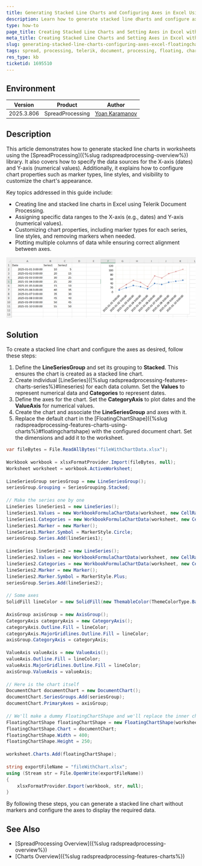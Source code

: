 ```yaml
---
title: Generating Stacked Line Charts and Configuring Axes in Excel Using FloatingChartShape
description: Learn how to generate stacked line dharts and configure axes in Excel spreadsheets using Telerik Document Processing's SpreadProcessing library.
type: how-to
page_title: Creating Stacked Line Charts and Setting Axes in Excel with the SpreadProcessing library
meta_title: Creating Stacked Line Charts and Setting Axes in Excel with the SpreadProcessing library
slug: generating-stacked-line-charts-configuring-axes-excel-floatingchartshape
tags: spread, processing, telerik, document, processing, floating, chart, shape, line, graph, stacked, line, chart, x, axis, y
res_type: kb
ticketid: 1695510
---
```


## Environment

| Version | Product | Author | 
| --- | --- | ---- | 
| 2025.3.806 | SpreadProcessing |[Yoan Karamanov](https://www.telerik.com/blogs/author/yoan-karamanov)| 

## Description

This article demonstrates how to generate stacked line charts in worksheets using the [SpreadProcessing]({%slug radspreadprocessing-overview%}) library. It also covers how to specify the data sources for the X-axis (dates) and Y-axis (numerical values). Additionally, it explains how to configure chart properties such as marker types, line styles, and visibility to customize the chart's appearance.

Key topics addressed in this guide include:
- Creating line and stacked line charts in Excel using Telerik Document Processing.
- Assigning specific data ranges to the X-axis (e.g., dates) and Y-axis (numerical values).
- Customizing chart properties, including marker types for each series, line styles, and removing markers when needed.
- Plotting multiple columns of data while ensuring correct alignment between axes.

![Stacked Line Chart](images/stacked-line-chart.png) 

## Solution

To create a stacked line chart and configure the axes as desired, follow these steps:

1. Define the **LineSeriesGroup** and set its grouping to **Stacked**. This ensures the chart is created as a stacked line chart.
2. Create individual [LineSeries]({%slug radspreadprocessing-features-charts-series%}#lineseries) for each data column. Set the **Values** to represent numerical data and **Categories** to represent dates.
3. Define the axes for the chart. Set the **CategoryAxis** to plot dates and the **ValueAxis** for numerical values.
4. Create the chart and associate the **LineSeriesGroup** and axes with it.
5. Replace the default chart in the [FloatingChartShape]({%slug radspreadprocessing-features-charts-using-charts%}#floatingchartshape) with the configured document chart. Set the dimensions and add it to the worksheet.

```csharp
var fileBytes = File.ReadAllBytes("fileWithChartData.xlsx");

Workbook workbook = xlsxFormatProvider.Import(fileBytes, null);
Worksheet worksheet = workbook.ActiveWorksheet;

LineSeriesGroup seriesGroup = new LineSeriesGroup();
seriesGroup.Grouping = SeriesGrouping.Stacked;

// Make the series one by one
LineSeries lineSeries1 = new LineSeries();
lineSeries1.Values = new WorkbookFormulaChartData(worksheet, new CellRange(1, 1, 10, 1));
lineSeries1.Categories = new WorkbookFormulaChartData(worksheet, new CellRange(1, 0, 10, 0));
lineSeries1.Marker = new Marker();
lineSeries1.Marker.Symbol = MarkerStyle.Circle;
seriesGroup.Series.Add(lineSeries1);

LineSeries lineSeries2 = new LineSeries();
lineSeries2.Values = new WorkbookFormulaChartData(worksheet, new CellRange(1, 2, 10, 2));
lineSeries2.Categories = new WorkbookFormulaChartData(worksheet, new CellRange(1, 0, 10, 0));
lineSeries2.Marker = new Marker();
lineSeries2.Marker.Symbol = MarkerStyle.Plus;
seriesGroup.Series.Add(lineSeries2);

// Some axes
SolidFill lineColor = new SolidFill(new ThemableColor(ThemeColorType.Background2));

AxisGroup axisGroup = new AxisGroup();
CategoryAxis categoryAxis = new CategoryAxis();
categoryAxis.Outline.Fill = lineColor;
categoryAxis.MajorGridlines.Outline.Fill = lineColor;
axisGroup.CategoryAxis = categoryAxis;

ValueAxis valueAxis = new ValueAxis();
valueAxis.Outline.Fill = lineColor;
valueAxis.MajorGridlines.Outline.Fill = lineColor;
axisGroup.ValueAxis = valueAxis;

// Here is the chart itself
DocumentChart documentChart = new DocumentChart();
documentChart.SeriesGroups.Add(seriesGroup);
documentChart.PrimaryAxes = axisGroup;

// We'll make a dummy FloatingChartShape and we'll replace the inner chart.
FloatingChartShape floatingChartShape = new FloatingChartShape(worksheet, new CellIndex(0, 5), new CellRange(0, 0, 4, 3), ChartType.Line);
floatingChartShape.Chart = documentChart;
floatingChartShape.Width = 400;
floatingChartShape.Height = 250;

worksheet.Charts.Add(floatingChartShape);

string exportFileName = "fileWithChart.xlsx";
using (Stream str = File.OpenWrite(exportFileName))
{
    xlsxFormatProvider.Export(workbook, str, null);
}
```
By following these steps, you can generate a stacked line chart without markers and configure the axes to display the required data.

## See Also

* [SpreadProcessing Overview]({%slug radspreadprocessing-overview%})
* [Charts Overview]({%slug radspreadprocessing-features-charts%})